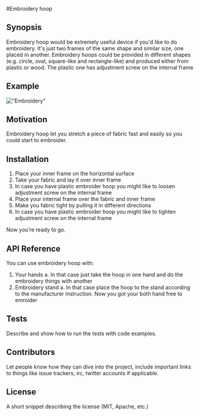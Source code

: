 
#Embroidery hoop

## Synopsis

Embroidery hoop would be extremely useful device if you'd like to do embroidery. It's just two frames of the same shape and similar size, one placed in another. Embroidery hoops could be provided in different shapes (e.g. circle, oval, square-like and rectangle-like) and produced either from plastic or wood. The plastic one has adjustment screw on the internal frame

## Example

<img src=”http://www.melangi.com.ua/IMG/arton1216.jpg” alt=”Embroidery” />

## Motivation

Embroidery hoop let you stretch a piece of fabric fast and easily so you could start to embroider. 

## Installation

1.	Place your inner frame on the horizontal surface
2.	Take your fabric and lay it over inner frame
3.	In case you have plastic embroider hoop you might like to loosen adjustment screw on the internal frame
4.	Place your internal frame over the fabric and inner frame
5.	Make you fabric tight by pulling it in different directions
6.	In case you have plastic embroider hoop you might like to tighten adjustment screw on the internal frame

Now you’re ready to go. 

## API Reference

You can use embroidery hoop with:
1.	Your hands
a.	In that case just take the hoop in one hand and do the embroidery things with another
2.	Embroidery stand
a.	In that case place the hoop to the stand according to the manufacturer instruction. Now you got your both hand free to emroider
## Tests

Describe and show how to run the tests with code examples.

## Contributors

Let people know how they can dive into the project, include important links to things like issue trackers, irc, twitter accounts if applicable.

## License

A short snippet describing the license (MIT, Apache, etc.)
